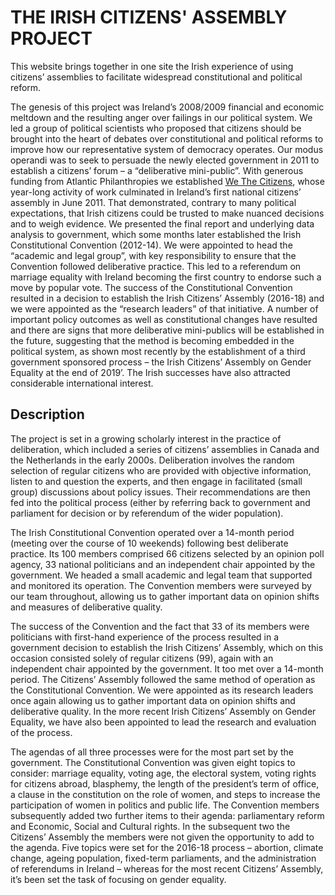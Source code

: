 # THE IRISH CITIZENS' ASSEMBLY PROJECT
 
This website brings together in one site the Irish experience of using citizens’ assemblies to facilitate widespread constitutional and political reform.

The genesis of this project was Ireland’s 2008/2009 financial and economic meltdown and the resulting anger over failings in our political system. We led a group of political scientists who proposed that citizens should be brought into the heart of debates over constitutional and political reforms to improve how our representative system of democracy operates. Our modus operandi was to seek to persuade the newly elected government in 2011 to establish a citizens’ forum – a “deliberative mini-public”. With generous funding from Atlantic Philanthropies we established <a href="http://www.wethecitizens.ie/" target="_blank">We The Citizens</a>, whose year-long activity of work culminated in Ireland’s first national citizens’ assembly in June 2011. That demonstrated, contrary to many political expectations, that Irish citizens could be trusted to make nuanced decisions and to weigh evidence. We presented the final report and underlying data analysis to government, which some months later established the Irish Constitutional Convention (2012-14). We were appointed to head the “academic and legal group”, with key responsibility to ensure that the Convention followed deliberative practice. This led to a referendum on marriage equality with Ireland becoming the first country to endorse such a move by popular vote. The success of the Constitutional Convention resulted in a decision to establish the Irish Citizens’ Assembly (2016-18) and we were appointed as the “research leaders” of that initiative. A number of important policy outcomes as well as constitutional changes have resulted and there are signs that more deliberative mini-publics will be established in the future, suggesting that the method is becoming embedded in the political system, as shown most recently by the establishment of a third government sponsored process – the Irish Citizens’ Assembly on Gender Equality at the end of 2019’. The Irish successes have also attracted considerable international interest.

## Description

The project is set in a growing scholarly interest in the practice of deliberation, which included a series of citizens’ assemblies in Canada and the Netherlands in the early 2000s. Deliberation involves the random selection of regular citizens who are provided with objective information, listen to and question the experts, and then engage in facilitated (small group) discussions about policy issues. Their recommendations are then fed into the political process (either by referring back to government and parliament for decision or by referendum of the wider population).

The Irish Constitutional Convention operated over a 14-month period (meeting over the course of 10 weekends) following best deliberate practice.  Its 100 members comprised 66 citizens selected by an opinion poll agency, 33 national politicians and an independent chair appointed by the government. We headed a small academic and legal team that supported and monitored its operation. The Convention members were surveyed by our team throughout, allowing us to gather important data on opinion shifts and measures of deliberative quality.

The success of the Convention and the fact that 33 of its members were politicians with first-hand experience of the process resulted in a government decision to establish the Irish Citizens’ Assembly, which on this occasion consisted solely of regular citizens (99), again with an independent chair appointed by the government. It too met over a 14-month period. The Citizens’ Assembly followed the same method of operation as the Constitutional Convention. We were appointed as its research leaders once again allowing us to gather important data on opinion shifts and deliberative quality. In the more recent Irish Citizens’ Assembly on Gender Equality, we have also been appointed to lead the research and evaluation of the process. 

The agendas of all three processes were for the most part set by the government.  The Constitutional Convention was given eight topics to consider: marriage equality, voting age, the electoral system, voting rights for citizens abroad, blasphemy, the length of the president’s term of office, a clause in the constitution on the role of women, and steps to increase the participation of women in politics and public life. The Convention members subsequently added two further items to their agenda: parliamentary reform and Economic, Social and Cultural rights. In the subsequent two the Citizens’ Assembly the members were not given the opportunity to add to the agenda. Five topics were set for the 2016-18 process – abortion, climate change, ageing population, fixed-term parliaments, and the administration of referendums in Ireland – whereas for the most recent Citizens’ Assembly, it’s been set the task of focusing on gender equality.